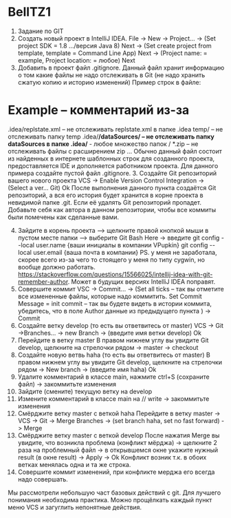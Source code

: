 # BellTZ1
1. Задание по GIT
1. Создать новый проект в IntelliJ IDEA.
File -> New -> Project… -> (Set project SDK = 1.8 …/версия Java 8) Next -> (Set create project from template, template = Command Line App) Next -> (Project name: = example, Project location: = любое) Next
2. Добавить в проект файл .gitignore. Данный файл хранит информацию о том какие файлы не надо отслеживать в Git (не надо хранить сжатую копию и историю изменений)
	Пример строк в файле:
# Example – комментарий из-за #
.idea/replstate.xml – не отслеживать replstate.xml в папке .idea
temp/ – не отслеживать папку temp
.idea/**/dataSources/ – не отслеживать папку dataSources в папке .idea/** - любое множество папок /
*.zip – не отслеживать файлы с расширением zip
…
    Обычно данный файл состоит из найденных в интернете шаблонных строк для созданного проекта, предоставляется IDE и дополняется работником проекта. Для данного примера создайте пустой файл .gitignore.
3. Создайте Git репозиторий вашего нового проекта
VCS -> Enable Version Control Integration -> (Select a ver… Git) Ok 
    После выполнения данного пункта создаётся Git репозиторий, а вся его история будет хранится в корне проекта в невидимой папке .git. Если её удалять Git репозиторий пропадет.
    Добавьте себя как автора в данном репозитории, чтобы все коммиты были помечены как сделанные вами.

4.  Зайдите в корень проекта –> щелкните правой кнопкой мыши в пустом месте папки –> выберите Git Bash Here -> введите git config --local user.name {ваши инициалы в компании VPupkin}  git config --local user.email {ваша почта в компании}
    PS. у меня не заработала, скорее всего из-за чего то стоящего у меня по типу cygwin, но вообще должно работать. https://stackoverflow.com/questions/15566025/intellij-idea-with-git-remember-author. Может в будущих версиях IntelliJ IDEA  поправят.
5. Совершите коммит
VSC -> Commit… -> (Set all ticks – так вы отметите все измененные файлы, которые надо коммитить.   Set Commit Message = init commit – так вы будете видеть в истории коммита, убедитесь, что в поле Author данные из предыдущего пункта ) -> Commit
6. Создайте ветку develop (то есть вы ответвитесь от master)
VCS -> Git ->Branches… -> new Branch -> (введите имя ветки develop) Ok
7. Перейдите в ветку master
    В правом нижнем углу вы увидите Git develop, щелкните на стрелочки рядом -> master -> checkout
8. Создайте новую ветвь haha (то есть вы ответвитесь от master)
    В правом нижнем углу вы увидите Git develop, щелкните на стрелочки рядом -> New branch -> (введите имя haha) Ok
9. Удалите комментарий в классе main, нажмите ctrl+S (сохраните файл) -> закоммитьте изменения
10. Зайдите (смените) текущую ветку на develop
11. Измените комментарий в классe main на // write -> закоммитьте изменения
12. Смёрджите ветку master с веткой haha
    Перейдите в ветку master -> VCS -> Git -> Merge Branches -> (set branch haha, set no fast forward) -> Merge
13. Смёрджите ветку master с веткой develop
    После нажатия Merge  вы увидите, что возникла проблема (конфликт мёрджа) -> щелкните 2 раза на проблемный файл -> в открывшемся окне укажите нужный result (в окне result) -> Apply -> Ok
	Конфликт возник т.к. в обоих ветках менялась одна и та же строка.
14. Совершите коммит изменений, при конфликте мерджа его всегда надо совершать.

Мы рассмотрели небольшую част базовых действий с git. Для лучшего понимания необходима практика. Можно прощёлкать каждый пункт меню VCS и загуглить непонятные действия.
